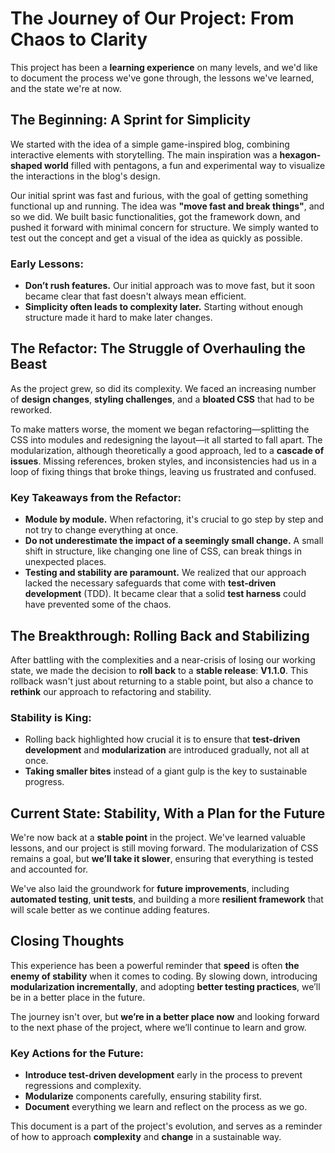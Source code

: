 # The Journey of Our Project: From Chaos to Clarity

This project has been a **learning experience** on many levels, and we'd like to document the process we've gone through, the lessons we've learned, and the state we're at now.

## The Beginning: A Sprint for Simplicity

We started with the idea of a simple game-inspired blog, combining interactive elements with storytelling. The main inspiration was a **hexagon-shaped world** filled with pentagons, a fun and experimental way to visualize the interactions in the blog's design.

Our initial sprint was fast and furious, with the goal of getting something functional up and running. The idea was **"move fast and break things"**, and so we did. We built basic functionalities, got the framework down, and pushed it forward with minimal concern for structure. We simply wanted to test out the concept and get a visual of the idea as quickly as possible.

### Early Lessons:
- **Don’t rush features.** Our initial approach was to move fast, but it soon became clear that fast doesn't always mean efficient.
- **Simplicity often leads to complexity later.** Starting without enough structure made it hard to make later changes.

## The Refactor: The Struggle of Overhauling the Beast

As the project grew, so did its complexity. We faced an increasing number of **design changes**, **styling challenges**, and a **bloated CSS** that had to be reworked.

To make matters worse, the moment we began refactoring—splitting the CSS into modules and redesigning the layout—it all started to fall apart. The modularization, although theoretically a good approach, led to a **cascade of issues**. Missing references, broken styles, and inconsistencies had us in a loop of fixing things that broke things, leaving us frustrated and confused.

### Key Takeaways from the Refactor:
- **Module by module.** When refactoring, it's crucial to go step by step and not try to change everything at once.
- **Do not underestimate the impact of a seemingly small change.** A small shift in structure, like changing one line of CSS, can break things in unexpected places.
- **Testing and stability are paramount.** We realized that our approach lacked the necessary safeguards that come with **test-driven development** (TDD). It became clear that a solid **test harness** could have prevented some of the chaos.

## The Breakthrough: Rolling Back and Stabilizing

After battling with the complexities and a near-crisis of losing our working state, we made the decision to **roll back** to a **stable release**: **V1.1.0**. This rollback wasn't just about returning to a stable point, but also a chance to **rethink** our approach to refactoring and stability.

### Stability is King:
- Rolling back highlighted how crucial it is to ensure that **test-driven development** and **modularization** are introduced gradually, not all at once.
- **Taking smaller bites** instead of a giant gulp is the key to sustainable progress.

## Current State: Stability, With a Plan for the Future

We're now back at a **stable point** in the project. We've learned valuable lessons, and our project is still moving forward. The modularization of CSS remains a goal, but **we’ll take it slower**, ensuring that everything is tested and accounted for.

We've also laid the groundwork for **future improvements**, including **automated testing**, **unit tests**, and building a more **resilient framework** that will scale better as we continue adding features.

## Closing Thoughts

This experience has been a powerful reminder that **speed** is often **the enemy of stability** when it comes to coding. By slowing down, introducing **modularization incrementally**, and adopting **better testing practices**, we’ll be in a better place in the future.

The journey isn't over, but **we’re in a better place now** and looking forward to the next phase of the project, where we’ll continue to learn and grow.

### Key Actions for the Future:
- **Introduce test-driven development** early in the process to prevent regressions and complexity.
- **Modularize** components carefully, ensuring stability first.
- **Document** everything we learn and reflect on the process as we go.

This document is a part of the project's evolution, and serves as a reminder of how to approach **complexity** and **change** in a sustainable way.
